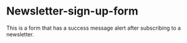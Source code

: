# Newsletter-sign-up-form
This is a form that has a success message alert after subscribing to a newsletter.
